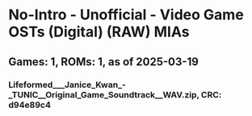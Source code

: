 # No-Intro - Unofficial - Video Game OSTs (Digital) (RAW) MIAs
## Games: 1, ROMs: 1, as of 2025-03-19

### Lifeformed___Janice_Kwan_-_TUNIC__Original_Game_Soundtrack__WAV.zip, CRC: d94e89c4
